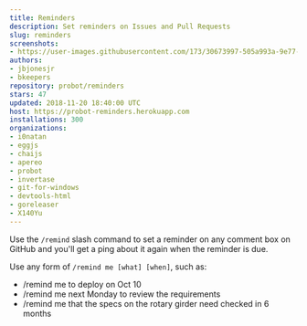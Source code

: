 ```yaml
---
title: Reminders
description: Set reminders on Issues and Pull Requests
slug: reminders
screenshots:
- https://user-images.githubusercontent.com/173/30673997-505a993a-9e77-11e7-8f0f-d5a606816e8e.png
authors:
- jbjonesjr
- bkeepers
repository: probot/reminders
stars: 47
updated: 2018-11-20 18:40:00 UTC
host: https://probot-reminders.herokuapp.com
installations: 300
organizations:
- i0natan
- eggjs
- chaijs
- apereo
- probot
- invertase
- git-for-windows
- devtools-html
- goreleaser
- X140Yu
---
```


Use the `/remind` slash command to set a reminder on any comment box on GitHub and you'll get a ping about it again when the reminder is due.

Use any form of `/remind me [what] [when]`, such as:

- /remind me to deploy on Oct 10
- /remind me next Monday to review the requirements
- /remind me that the specs on the rotary girder need checked in 6 months
